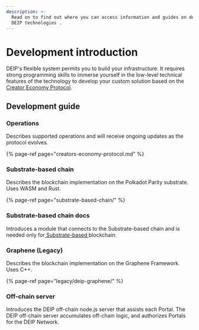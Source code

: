 ```yaml
---
description: >-
  Read on to find out where you can access information and guides on developing
  DEIP technologies .
---
```


# Development introduction

DEIP's flexible system permits you to build your infrastructure. It requires strong programming skills to immerse yourself in the low-level technical features of the technology to develop your custom solution based on the [Creator Economy Protocol](../learn/protocol/).

## Development guide

### Operations 

Describes supported operations and will receive ongoing updates as the protocol evolves.

{% page-ref page="creators-economy-protocol.md" %}

### Substrate-based chain

Describes the blockchain implementation on the Polkadot Parity substrate. Uses WASM and Rust. 

{% page-ref page="substrate-based-chain/" %}

### Substrate-based chain docs

Introduces a module that connects to the Substrate-based chain and is needed only for[ Substrate-based ](substrate-based-chain/)blockchain.

### Graphene \(Legacy\)

Describes the blockchain implementation on the Graphene Framework. Uses C++.

{% page-ref page="legacy/deip-graphene/" %}

### Off-chain server  

Introduces the DEIP off-chain node.js server that assists each Portal. The DEIP off-chain server accumulates off-chain logic, and authorizes Portals for the DEIP Network.

